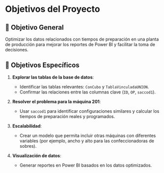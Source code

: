 # Objetivos del Proyecto

## 📌 Objetivo General
Optimizar los datos relacionados con tiempos de preparación en una planta de producción para mejorar los reportes de Power BI y facilitar la toma de decisiones.

## 🎯 Objetivos Específicos
1. **Explorar las tablas de la base de datos**:
   - Identificar las tablas relevantes: `ConCubo` y `TablaVinculadaUNION`.
   - Confirmar las relaciones entre las columnas clave (`ID`, `OP`, `saccod1`).

2. **Resolver el problema para la máquina 201**:
   - Usar `saccod1` para identificar configuraciones similares y calcular los tiempos de preparación reales y programados.

3. **Escalabilidad**:
   - Crear un modelo que permita incluir otras máquinas con diferentes variables (por ejemplo, ancho y alto para las confeccionadoras de sobres).

4. **Visualización de datos**:
   - Generar reportes en Power BI basados en los datos optimizados.

